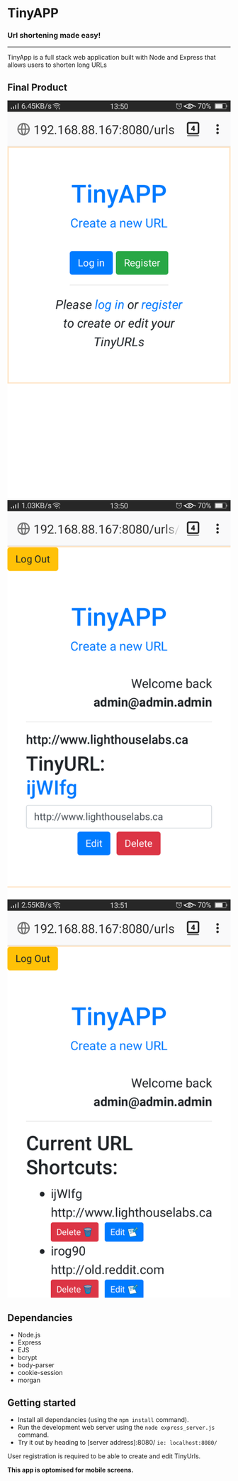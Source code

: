 # TinyAPP
### Url shortening made easy!

--------------------------------------------------------

TinyApp is a full stack web application built with Node and Express that allows users to shorten long URLs

## Final Product

![Home screen](/tinyApp-screenshot1.png?raw=true "Home screen")
![Edit your TinyUrls](/tinyApp-screenshot2.png?raw=true "Edit your TinyUrls")
![View your TinyUrls](/tinyApp-screenshot3.png?raw=true "View your TinyUrls")

## Dependancies

 - Node.js
 - Express
 - EJS
 - bcrypt
 - body-parser
 - cookie-session
 - morgan

## Getting started

 - Install all dependancies (using the `npm install` command).
 - Run the development web server using the `node express_server.js` command.
 - Try it out by heading to [server address]:8080/ `ie: localhost:8080/`


User registration is required to be able to create and edit TinyUrls.

**This app is optomised for mobile screens.**